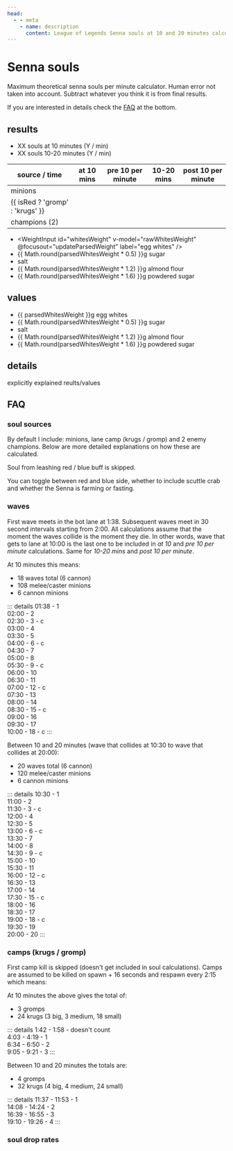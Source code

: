 ```yaml
---
head:
  - - meta
    - name: description
      content: League of Legends Senna souls at 10 and 20 minutes calculator
---
```


<script setup lang="ts">
import { ref } from 'vue';

import WeightInput from '../components/WeightInput.vue';
import SideToggle from '../components/SideToggle.vue';

const isRed = ref(false);
const includeScuttle = ref(false);
const isFarming = ref(false);

const minionsWavesAt10 = 1
const minionWavesBetween10And20 = 2
const cannonWavesAt10 = 5
const cannonWavesBetween10And20 = 5

const rawWhitesWeight = ref(90);
const parsedWhitesWeight = ref(90);

function updateParsedWeight() {
  parsedWhitesWeight.value = rawWhitesWeight.value;
}
</script>

# Senna souls

Maximum theoretical senna souls per minute calculator. Human error not taken into account. Subtract whatever you think it is from final results.

If you are interested in details check the [FAQ](#faq) at the bottom.

## results

<div class="w-full flex gap-6 flex-col sm:flex-row justify-between border border-[var(--vp-input-border-color)] rounded-lg p-4 my-4">
  <side-toggle id="sideToggle" v-model="isRed" title="side" false-label="blue" true-label="red" />
  <side-toggle id="fastingToggle" v-model="isFarming" title="farming style" false-label="fasting" true-label="farming" />
  <side-toggle id="scuttleToggle" v-model="includeScuttle" title="include scuttle" false-label="no" true-label="yes" />
</div>

- XX souls at 10 minutes (Y / min)
- XX souls 10-20 minutes (Y / min)

| source / time                   | at 10 mins | pre 10 per minute | 10-20 mins | post 10 per minute |
|---------------------------------|------------|-------------------|------------|--------------------|
| minions                         |            |                   |            |                    |
| {{ isRed ? 'gromp' : 'krugs' }} |            |                   |            |                    |
| champions (2)                   |            |                   |            |                    |

- <WeightInput id="whitesWeight" v-model="rawWhitesWeight" @focusout="updateParsedWeight" label="egg whites" />
- {{ Math.round(parsedWhitesWeight * 0.5) }}g sugar
- salt
- {{ Math.round(parsedWhitesWeight * 1.2) }}g almond flour
- {{ Math.round(parsedWhitesWeight * 1.6) }}g powdered sugar

## values

- {{ parsedWhitesWeight }}g egg whites
- {{ Math.round(parsedWhitesWeight * 0.5) }}g sugar
- salt
- {{ Math.round(parsedWhitesWeight * 1.2) }}g almond flour
- {{ Math.round(parsedWhitesWeight * 1.6) }}g powdered sugar

## details

explicitly explained reults/values

## FAQ

### soul sources

By default I include: minions, lane camp (krugs / gromp) and 2 enemy champions. Below are more detailed explanations on how these are calculated.

Soul from leashing red / blue buff is skipped.

You can toggle between red and blue side, whether to include scuttle crab and whether the Senna is farming or fasting.

### waves

First wave meets in the bot lane at 1:38. Subsequent waves meet in 30 second intervals starting from 2:00. All calculations assume that the moment the waves collide is the moment they die. In other words, wave that gets to lane at 10:00 is the last one to be included in _at 10_ and _pre 10 per minute_ calculations. Same for _10-20 mins_ and _post 10 per minute_.

At 10 minutes this means:

- 18 waves total (6 cannon)
- 108 melee/caster minions
- 6 cannon minions

::: details
01:38 - 1<br/>
02:00 - 2<br/>
02:30 - 3 - c<br/>
03:00 - 4<br/>
03:30 - 5<br/>
04:00 - 6 - c<br/>
04:30 - 7<br/>
05:00 - 8<br/>
05:30 - 9 - c<br/>
06:00 - 10<br/>
06:30 - 11<br/>
07:00 - 12 - c<br/>
07:30 - 13<br/>
08:00 - 14<br/>
08:30 - 15 - c<br/>
09:00 - 16<br/>
09:30 - 17<br/>
10:00 - 18 - c
:::

Between 10 and 20 minutes (wave that collides at 10:30 to wave that collides at 20:00):

- 20 waves total (6 cannon)
- 120 melee/caster minions
- 6 cannon minions

::: details
10:30 - 1<br/>
11:00 - 2<br/>
11:30 - 3 - c<br/>
12:00 - 4<br/>
12:30 - 5<br/>
13:00 - 6 - c<br/>
13:30 - 7<br/>
14:00 - 8<br/>
14:30 - 9 - c<br/>
15:00 - 10<br/>
15:30 - 11<br/>
16:00 - 12 - c<br/>
16:30 - 13<br/>
17:00 - 14<br/>
17:30 - 15 - c<br/>
18:00 - 16<br/>
18:30 - 17<br/>
19:00 - 18 - c<br/>
19:30 - 19<br/>
20:00 - 20
:::

### camps (krugs / gromp)

First camp kill is skipped (doesn't get included in soul calculations). Camps are assumed to be killed on spawn + 16 seconds and respawn every 2:15 which means:

At 10 minutes the above gives the total of:

- 3 gromps
- 24 krugs (3 big, 3 medium, 18 small)

::: details
1:42 - 1:58 - doesn't count<br/>
4:03 - 4:19 - 1<br/>
6:34 - 6:50 - 2<br/>
9:05 - 9:21 - 3
:::

Between 10 and 20 minutes the totals are:

- 4 gromps
- 32 krugs (4 big, 4 medium, 24 small)

::: details
11:37 - 11:53 - 1<br/>
14:08 - 14:24 - 2<br/>
16:39 - 16:55 - 3<br/>
19:10 - 19:26 - 4
:::

### soul drop rates

